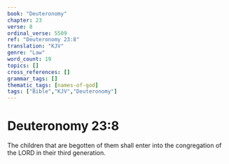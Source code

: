 ```yaml
---
book: "Deuteronomy"
chapter: 23
verse: 8
ordinal_verse: 5509
ref: "Deuteronomy 23:8"
translation: "KJV"
genre: "Law"
word_count: 19
topics: []
cross_references: []
grammar_tags: []
thematic_tags: [names-of-god]
tags: ["Bible","KJV","Deuteronomy"]
---
```


# Deuteronomy 23:8

The children that are begotten of them shall enter into the congregation of the LORD in their third generation.
